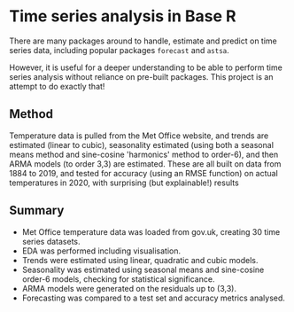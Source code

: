 # Time series analysis in Base R

There are many packages around to handle, estimate and predict on time series data, including popular packages `forecast` and `astsa`.

However, it is useful for a deeper understanding to be able to perform time series analysis without reliance on pre-built packages. This project is an attempt to do exactly that!

## Method

Temperature data is pulled from the Met Office website, and trends are estimated (linear to cubic), seasonality estimated (using both a seasonal means method and sine-cosine 'harmonics' method to order-6), and then ARMA models (to order 3,3) are estimated. These are all built on data from 1884 to 2019, and tested for accuracy (using an RMSE function) on actual temperatures in 2020, with surprising (but explainable!) results

## Summary
- Met Office temperature data was loaded from gov.uk, creating 30 time series datasets.
- EDA was performed including visualisation.
- Trends were estimated using linear, quadratic and cubic models.
- Seasonality was estimated using seasonal means and sine-cosine order-6 models, checking for statistical significance.
- ARMA models were generated on the residuals up to (3,3).
- Forecasting was compared to a test set and accuracy metrics analysed.
